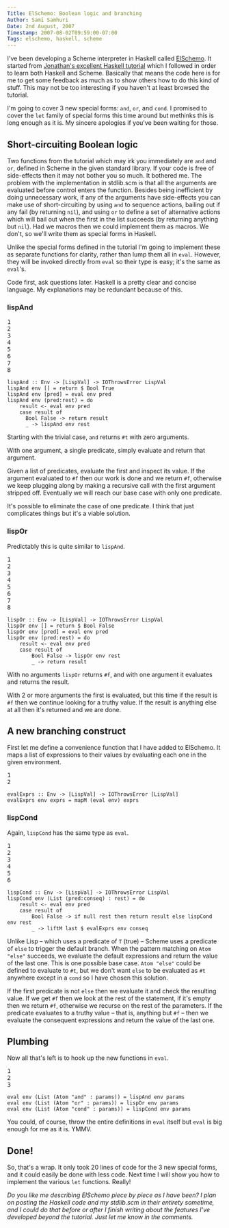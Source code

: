 ```yaml
---
Title: ElSchemo: Boolean logic and branching
Author: Sami Samhuri
Date: 2nd August, 2007
Timestamp: 2007-08-02T09:59:00-07:00
Tags: elschemo, haskell, scheme
---
```


I've been developing a Scheme
interpreter in Haskell called
<a href="/posts/2007/06/floating-point-in-elschemo">ElSchemo</a>.
It started from <a href="http://halogen.note.amherst.edu/~jdtang/scheme_in_48/tutorial/overview.html">Jonathan's excellent Haskell
tutorial</a>
which I followed in order to learn both Haskell and Scheme.  Basically
that means the code here is for me to get some feedback as much
as to show others how to do this kind of stuff.  This may not be too
interesting if you haven't at least browsed the tutorial.


I'm going to cover 3 new special forms: <code>and</code>, <code>or</code>, and <code>cond</code>.  I
promised to cover the <code>let</code> family of special forms this time around
but methinks this is long enough as it is.  My sincere apologies if
you've been waiting for those.

## Short-circuiting Boolean logic ##

Two functions from the tutorial which may irk you immediately are
<code>and</code> and <code>or</code>, defined in Scheme in the given standard library.  If
your code is free of side-effects then it may not bother you so
much.  It bothered me.  The problem with the implementation in
stdlib.scm is that all the arguments are evaluated before control
enters the function.  Besides being inefficient by doing unnecessary work,
if any of the arguments have side-effects you can make use of short-circuiting
by using <code>and</code> to sequence actions, bailing out if any fail (by returning <code>nil</code>),
and using <code>or</code> to define a set of alternative actions which will bail out when the first in the list succeeds (by returning anything but <code>nil</code>).  Had we macros then we could implement them as
macros.  We don't, so we'll write them as special forms in Haskell.

Unlike the special forms defined in the tutorial I'm going to
implement these as separate functions for clarity, rather than lump
them all in <code>eval</code>.  However, they will be invoked directly from
<code>eval</code> so their type is easy; it's the same as <code>eval</code>'s.

Code first, ask questions later.  Haskell is a pretty clear and
concise language.  My explanations may be redundant because of this.

### lispAnd ###


<pre class="line-numbers">1
2
3
4
5
6
7
8 
</pre>
<pre><code>lispAnd :: Env -&gt; [LispVal] -&gt; IOThrowsError LispVal
lispAnd env [] = return $ Bool True
lispAnd env [pred] = eval env pred
lispAnd env (pred:rest) = do
    result &lt;- eval env pred
    case result of
      Bool False -&gt; return result
      _ -&gt; lispAnd env rest</code></pre>


Starting with the trivial case, <code>and</code> returns <code>#t</code> with zero
arguments.

With one argument, a single predicate, simply evaluate and
return that argument.

Given a list of predicates, evaluate the first and inspect its value.
If the argument evaluated to <code>#f</code> then our work is done and we return
<code>#f</code>, otherwise we keep plugging along by making a recursive call with
the first argument stripped off.  Eventually we will reach our base
case with only one predicate.

It's possible to eliminate the case of one predicate.  I think that
just complicates things but it's a viable solution.

### lispOr ###

Predictably this is quite similar to <code>lispAnd</code>.


<pre class="line-numbers">1
2
3
4
5
6
7
8 
</pre>
<pre><code>lispOr :: Env -&gt; [LispVal] -&gt; IOThrowsError LispVal
lispOr env [] = return $ Bool False
lispOr env [pred] = eval env pred
lispOr env (pred:rest) = do
    result &lt;- eval env pred
    case result of
        Bool False -&gt; lispOr env rest
        _ -&gt; return result</code></pre>


With no arguments <code>lispOr</code> returns <code>#f</code>, and with one argument it
evaluates and returns the result.

With 2 or more arguments the first is evaluated, but this time if the
result is <code>#f</code> then we continue looking for a truthy value.  If the
result is anything else at all then it's returned and we are done.

## A new branching construct ##

First let me define a convenience function that I have added to
ElSchemo.  It maps a list of expressions to their values by evaluating
each one in the given environment.


<pre class="line-numbers">1
2 
</pre>
<pre><code>evalExprs :: Env -&gt; [LispVal] -&gt; IOThrowsError [LispVal]
evalExprs env exprs = mapM (eval env) exprs</code></pre>


### lispCond ###

Again, <code>lispCond</code> has the same type as <code>eval</code>.


<pre class="line-numbers">1
2
3
4
5
6 
</pre>
<pre><code>lispCond :: Env -&gt; [LispVal] -&gt; IOThrowsError LispVal
lispCond env (List (pred:conseq) : rest) = do
    result &lt;- eval env pred
    case result of
        Bool False -&gt; if null rest then return result else lispCond env rest
        _ -&gt; liftM last $ evalExprs env conseq</code></pre>


Unlike Lisp – which uses a predicate of <code>T</code> (true) – Scheme uses a
predicate of <code>else</code> to trigger the default branch.  When the pattern
matching on <code>Atom "else"</code> succeeds, we evaluate the default
expressions and return the value of the last one.  This is one
possible base case.  <code>Atom "else"</code> could be defined to evaluate to
<code>#t</code>, but we don't want <code>else</code> to be evaluated as <code>#t</code> anywhere except
in a <code>cond</code> so I have chosen this solution.

If the first predicate is not <code>else</code> then we evaluate it and check the
resulting value.  If we get <code>#f</code> then we look at the rest of the
statement, if it's empty then we return <code>#f</code>, otherwise we recurse on
the rest of the parameters.  If the predicate evaluates to a truthy
value – that is, anything but <code>#f</code> – then we evaluate the consequent
expressions and return the value of the last one.

## Plumbing ##

Now all that's left is to hook up the new functions in <code>eval</code>.


<pre class="line-numbers">1
2
3 
</pre>
<pre><code>eval env (List (Atom "and" : params)) = lispAnd env params
eval env (List (Atom "or" : params)) = lispOr env params
eval env (List (Atom "cond" : params)) = lispCond env params</code></pre>


You could, of course, throw the entire definitions in <code>eval</code> itself but <code>eval</code> is big
enough for me as it is.  YMMV.

## Done! ##

So, that's a wrap.  It only took 20 lines of code for the 3 new
special forms, and it could easily be done with less code.  Next time
I will show you how to implement the various <code>let</code> functions.  Really!

*Do you like me describing ElSchemo piece by piece as I have been?  I
plan on posting the Haskell code and my stdlib.scm in their entirety
sometime, and I could do that before or after I finish writing about
the features I've developed beyond the tutorial.  Just let me know in
the comments.*

